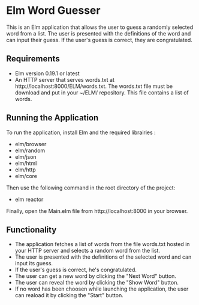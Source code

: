 # Elm Word Guesser

This is an Elm application that allows the user to guess a randomly selected word from a list. The user is presented with the definitions of the word and can input their guess. If the user's guess is correct, they are congratulated.

## Requirements

* Elm version 0.19.1 or latest
* An HTTP server that serves words.txt at http://localhost:8000/ELM/words.txt. The words.txt file must be download and put in your ~/ELM/ repository. This file contains a list of words.

## Running the Application

To run the application, install Elm and the required librairies :

* elm/browser
* elm/random
* elm/json
* elm/html
* elm/http
* elm/core

Then use the following command in the root directory of the project:

* elm reactor

Finally, open the Main.elm file from http://localhost:8000 in your browser.

## Functionality

* The application fetches a list of words from the file words.txt hosted in your HTTP server and selects a random word from the list.
* The user is presented with the definitions of the selected word and can input its guess.
* If the user's guess is correct, he's congratulated.
* The user can get a new word by clicking the "Next Word" button.
* The user can reveal the word by clicking the "Show Word" button.
* If no word has been choosen while launching the application, the user can reaload it by clicking the "Start" button.


